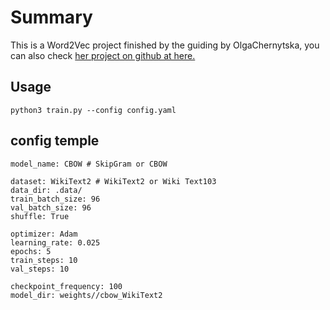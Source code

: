 # Summary
  This is a Word2Vec project finished by the guiding by OlgaChernytska, you can also check [her project on github at here.](https://github.com/OlgaChernytska/word2vec-pytorch)
  
## Usage
```
python3 train.py --config config.yaml
```

## config temple
```
model_name: CBOW # SkipGram or CBOW

dataset: WikiText2 # WikiText2 or Wiki Text103
data_dir: .data/
train_batch_size: 96
val_batch_size: 96
shuffle: True

optimizer: Adam
learning_rate: 0.025
epochs: 5
train_steps: 10
val_steps: 10

checkpoint_frequency: 100
model_dir: weights//cbow_WikiText2
```
